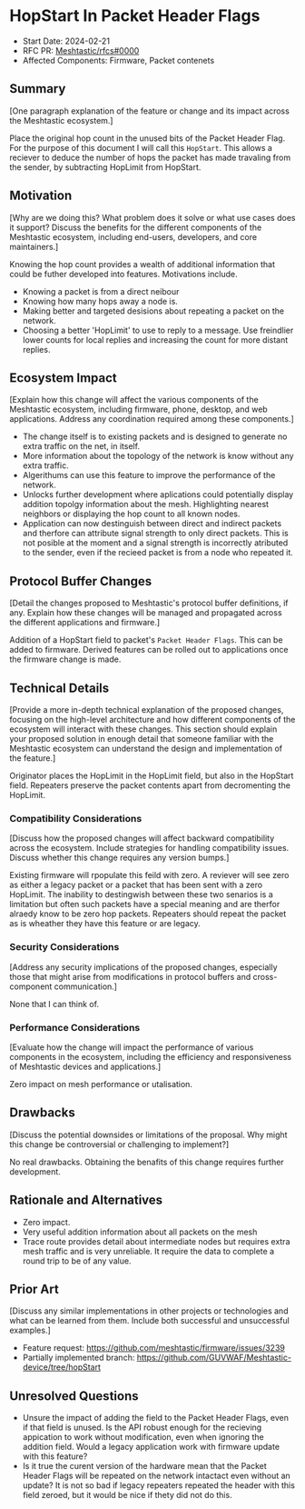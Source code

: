 # HopStart In Packet Header Flags

- Start Date: 2024-02-21
- RFC PR: [Meshtastic/rfcs#0000](https://github.com/Meshtastic/rfcs/pull/0000)
- Affected Components: Firmware, Packet contenets

## Summary

[One paragraph explanation of the feature or change and its impact across the Meshtastic ecosystem.]

Place the original hop count in the unused bits of the Packet Header Flag. For the purpose of this document I will call this `HopStart`.
This allows a reciever to deduce the number of hops the packet has made travaling from the sender, by subtracting HopLimit from HopStart.

## Motivation

[Why are we doing this? What problem does it solve or what use cases does it support? Discuss the benefits for the different components of the Meshtastic ecosystem, including end-users, developers, and core maintainers.]

Knowing the hop count provides a wealth of additional information that could be futher developed into features. Motivations include.
* Knowing a packet is from a direct neibour
* Knowing how many hops away a node is.
* Making better and targeted desisions about repeating a packet on the network.
* Choosing a better 'HopLimit' to use to reply to a message. Use freindlier lower counts for local replies and increasing the count for more distant replies. 

## Ecosystem Impact

[Explain how this change will affect the various components of the Meshtastic ecosystem, including firmware, phone, desktop, and web applications. Address any coordination required among these components.]

* The change itself is to existing packets and is designed to generate no extra traffic on the net, in itself.
* More information about the topology of the network is know without any extra traffic.
* Algerithums can use this feature to improve the performance of the network.
* Unlocks further development where aplications could potentially display addition topolgy information about the mesh. Highlighting nearest neighbors or displaying the hop count to all known nodes.
* Application can now destinguish between direct and indirect packets and therfore can attribute signal strength to only direct packets. This is not posible at the moment and a signal strength is incorrectly atributed to the sender, even if the recieed packet is from a node who repeated it.

## Protocol Buffer Changes

[Detail the changes proposed to Meshtastic's protocol buffer definitions, if any. Explain how these changes will be managed and propagated across the different applications and firmware.]

Addition of a HopStart field to packet's `Packet Header Flags`. This can be added to firmware. Derived features can be rolled out to applications once the firmware change is made.

## Technical Details

[Provide a more in-depth technical explanation of the proposed changes, focusing on the high-level architecture and how different components of the ecosystem will interact with these changes. This section should explain your proposed solution in enough detail that someone familiar with the Meshtastic ecosystem can understand the design and implementation of the feature.]

Originator places the HopLimit in the HopLimit field, but also in the HopStart field. Repeaters preserve the packet contents apart from decromenting the HopLimit.

### Compatibility Considerations

[Discuss how the proposed changes will affect backward compatibility across the ecosystem. Include strategies for handling compatibility issues. Discuss whether this change requires any version bumps.]

Existing firmware will rpopulate this feild with zero. A reviever will see zero as either a legacy packet or a packet that has been sent with a zero HopLimit.
The inability to destingwish between these two senarios is a limitation but often such packets have a special meaning and are therfor alraedy know to be zero hop packets.
Repeaters should repeat the packet as is wheather they have this feature or are legacy.

### Security Considerations

[Address any security implications of the proposed changes, especially those that might arise from modifications in protocol buffers and cross-component communication.]

None that I can think of.

### Performance Considerations

[Evaluate how the change will impact the performance of various components in the ecosystem, including the efficiency and responsiveness of Meshtastic devices and applications.]

Zero impact on mesh performance or utalisation.

## Drawbacks

[Discuss the potential downsides or limitations of the proposal. Why might this change be controversial or challenging to implement?]

No real drawbacks. Obtaining the benafits of this change requires further development.

## Rationale and Alternatives

- Zero impact.
- Very useful addition information about all packets on the mesh
- Trace route provides detail about intermediate nodes but requires extra mesh traffic and is very unreliable. It require the data to complete a round trip to be of any value.

## Prior Art

[Discuss any similar implementations in other projects or technologies and what can be learned from them. Include both successful and unsuccessful examples.]

* Feature request: https://github.com/meshtastic/firmware/issues/3239
* Partially implemented branch: https://github.com/GUVWAF/Meshtastic-device/tree/hopStart
  
## Unresolved Questions

- Unsure the impact of adding the field to the Packet Header Flags, even if that field is unused.
  Is the API robust enough for the recieving appication to work without modification, even when ignoring the addition field.
  Would a legacy application work with firmware update with this feature?
- Is it true the curent version of the hardware mean that the Packet Header Flags will be repeated on the network intactact even without an update?
  It is not so bad if legacy repeaters repeated the header with this field zeroed, but it would be nice if thety did not do this.
